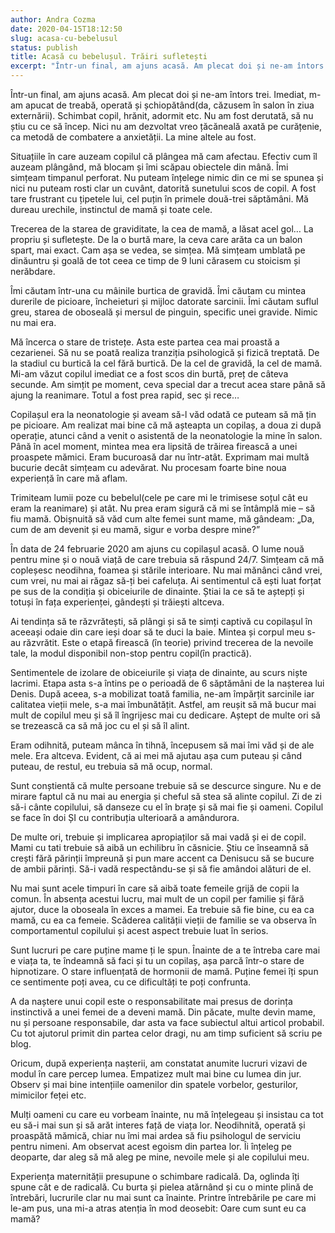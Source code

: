 ```yaml
---
author: Andra Cozma
date: 2020-04-15T18:12:50
slug: acasa-cu-bebelusul
status: publish
title: Acasă cu bebelușul. Trăiri sufletești
excerpt: "Într-un final, am ajuns acasă. Am plecat doi și ne-am întors trei. Imediat, m-am apucat de treabă, operată și șchiopătând(da,  "
---
```

Într-un final, am ajuns acasă. Am plecat doi și ne-am întors trei. Imediat, m-am apucat de treabă, operată și șchiopătând(da, căzusem în salon în ziua externării). Schimbat copil, hrănit, adormit etc. Nu am fost derutată, să nu știu cu ce să încep. Nici nu am dezvoltat vreo țăcăneală axată pe curățenie, ca metodă de combatere a anxietății. La mine altele au fost.

Situațiile în care auzeam copilul că plângea mă cam afectau. Efectiv cum îl auzeam plângând, mă blocam și îmi scăpau obiectele din mână. Îmi simțeam timpanul perforat. Nu puteam înțelege nimic din ce mi se spunea și nici nu puteam rosti clar un cuvânt, datorită sunetului scos de copil. A fost tare frustrant cu țipetele lui, cel puțin în primele două-trei săptămâni. Mă dureau urechile, instinctul de mamă și toate cele.

Trecerea de la starea de graviditate, la cea de mamă, a lăsat acel gol… La propriu și sufletește. De la o burtă mare, la ceva care arăta ca un balon spart, mai exact. Cam așa se vedea, se simțea. Mă simțeam umblată pe dinăuntru și goală de tot ceea ce timp de 9 luni cărasem cu stoicism și nerăbdare.

Îmi căutam într-una cu mâinile burtica de gravidă. Îmi căutam cu mintea durerile de picioare, încheieturi și mijloc datorate sarcinii. Îmi căutam suflul greu, starea de oboseală și mersul de pinguin, specific unei gravide. Nimic nu mai era.

Mă încerca o stare de tristețe. Asta este partea cea mai proastă a cezarienei. Să nu se poată realiza tranziția psihologică și fizică treptată. De la stadiul cu burtică la cel fără burtică. De la cel de gravidă, la cel de mamă. Mi-am văzut copilul imediat ce a fost scos din burtă, preț de câteva secunde. Am simțit pe moment, ceva special dar a trecut acea stare până să ajung la reanimare. Totul a fost prea rapid, sec și rece…

Copilașul era la neonatologie și aveam să-l văd odată ce puteam să mă țin pe picioare. Am realizat mai bine că mă așteapta un copilaș, a doua zi după operație, atunci când a venit o asistentă de la neonatologie la mine în salon. Până în acel moment, mintea mea era lipsită de trăirea firească a unei proaspete mămici. Eram bucuroasă dar nu într-atât. Exprimam mai multă bucurie decât simțeam cu adevărat. Nu procesam foarte bine noua experiență în care mă aflam.

Trimiteam lumii poze cu bebelul(cele pe care mi le trimisese soțul cât eu eram la reanimare) și atât. Nu prea eram sigură că mi se întâmplă mie – să fiu mamă. Obișnuită să văd cum alte femei sunt mame, mă gândeam: „Da, cum de am devenit și eu mamă, sigur e vorba despre mine?”

În data de 24 februarie 2020 am ajuns cu copilașul acasă. O lume nouă pentru mine și o nouă viață de care trebuia să răspund 24/7. Simțeam că mă copleșesc neodihna, foamea și stările interioare. Nu mai mănânci când vrei, cum vrei, nu mai ai răgaz să-ți bei cafeluța. Ai sentimentul că ești luat forțat pe sus de la condiția și obiceiurile de dinainte. Știai la ce să te aștepți și totuși în fața experienței, gândești și trăiești altceva.

Ai tendința să te răzvrătești, să plângi și să te simți captivă cu copilașul în aceeași odaie din care ieși doar să te duci la baie. Mintea și corpul meu s-au răzvrătit. Este o etapă firească (în teorie) privind trecerea de la nevoile tale, la modul disponibil non-stop pentru copil(în practică).

Sentimentele de izolare de obiceiurile și viața de dinainte, au scurs niște lacrimi. Etapa asta s-a întins pe o perioadă de 6 săptămâni de la nașterea lui Denis. După aceea, s-a mobilizat toată familia, ne-am împărțit sarcinile iar calitatea vieții mele, s-a mai îmbunătățit. Astfel, am reușit să mă bucur mai mult de copilul meu și să îl îngrijesc mai cu dedicare. Aștept de multe ori să se trezească ca să mă joc cu el și să îl alint.

Eram odihnită, puteam mânca în tihnă, începusem să mai îmi văd și de ale mele. Era altceva. Evident, că ai mei mă ajutau așa cum puteau și când puteau, de restul, eu trebuia să mă ocup, normal.

Sunt conștientă că multe persoane trebuie să se descurce singure. Nu e de mirare faptul că nu mai au energia și cheful să stea să alinte copilul. Zi de zi să-i cânte copilului, să danseze cu el în brațe și să mai fie și oameni. Copilul se face în doi ȘI cu contribuția ulterioară a amândurora.

De multe ori, trebuie și implicarea apropiaților să mai vadă și ei de copil. Mami cu tati trebuie să aibă un echilibru în căsnicie. Știu ce înseamnă să crești fără părinții împreună și pun mare accent ca Denisucu să se bucure de ambii părinți. Să-i vadă respectându-se și să fie amândoi alături de el.

Nu mai sunt acele timpuri în care să aibă toate femeile grijă de copii la comun. În absența acestui lucru, mai mult de un copil per familie și fără ajutor, duce la oboseala în exces a mamei. Ea trebuie să fie bine, cu ea ca mamă, cu ea ca femeie. Scăderea calității vieții de familie se va observa în comportamentul copilului și acest aspect trebuie luat în serios.

Sunt lucruri pe care puține mame ți le spun. Înainte de a te întreba care mai e viața ta, te îndeamnă să faci și tu un copilaș, așa parcă într-o stare de hipnotizare. O stare influențată de hormonii de mamă. Puține femei îți spun ce sentimente poți avea, cu ce dificultăți te poți confrunta.

A da naștere unui copil este o responsabilitate mai presus de dorința instinctivă a unei femei de a deveni mamă. Din păcate, multe devin mame, nu și persoane responsabile, dar asta va face subiectul altui articol probabil. Cu tot ajutorul primit din partea celor dragi, nu am timp suficient să scriu pe blog.

Oricum, după experiența nașterii, am constatat anumite lucruri vizavi de modul în care percep lumea. Empatizez mult mai bine cu lumea din jur. Observ și mai bine intențiile oamenilor din spatele vorbelor, gesturilor, mimicilor feței etc.

Mulți oameni cu care eu vorbeam înainte, nu mă înțelegeau și insistau ca tot eu să-i mai sun și să arăt interes față de viața lor. Neodihnită, operată și proaspătă mămică, chiar nu îmi mai ardea să fiu psihologul de serviciu pentru nimeni. Am observat acest egoism din partea lor. Îi înțeleg pe deoparte, dar aleg să mă aleg pe mine, nevoile mele și ale copilului meu.

Experiența maternității presupune o schimbare radicală. Da, oglinda îți spune cât e de radicală. Cu burta și pielea atărnând și cu o minte plină de întrebări, lucrurile clar nu mai sunt ca înainte. Printre întrebările pe care mi le-am pus, una mi-a atras atenția în mod deosebit: Oare cum sunt eu ca mamă?
    